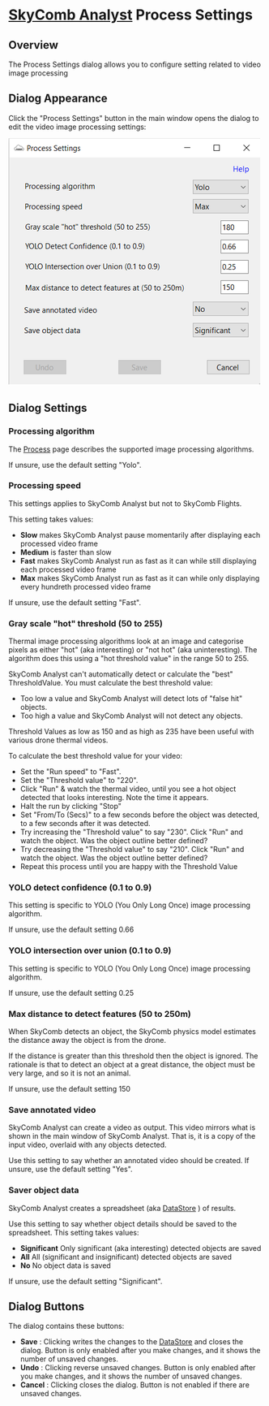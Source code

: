 # [SkyComb Analyst](https://github.com/PhilipQuirke/SkyCombAnalystHelp/blob/main/README.md) Process Settings


## Overview
The Process Settings dialog allows you to configure setting related to video image processing 


## Dialog Appearance
Click the "Process Settings" button in the main window opens the dialog to edit the video image processing settings:

![Process Settings](./Static/ProcessSettings.png?raw=true "Process Settings")


## Dialog Settings


### Processing algorithm
The [Process](./Process.md) page describes the supported image processing algorithms. 

If unsure, use the default setting "Yolo".


### Processing speed 
This settings applies to SkyComb Analyst but not to SkyComb Flights.

This setting takes values:
- **Slow** makes SkyComb Analyst pause momentarily after displaying each processed video frame  
- **Medium** is faster than slow
- **Fast** makes SkyComb Analyst run as fast as it can while still displaying each processed video frame
- **Max** makes SkyComb Analyst run as fast as it can while only displaying every hundreth processed video frame

If unsure, use the default setting "Fast".


### Gray scale "hot" threshold (50 to 255)
Thermal image processing algorithms look at an image and categorise pixels as either "hot" (aka interesting) 
or "not hot" (aka uninteresting). The algorithm does this using a "hot threshold value" in the range 50 to 255. 

SkyComb Analyst can't automatically detect or calculate the "best" ThresholdValue.
You must calculate the best threshold value: 
- Too low a value and SkyComb Analyst will detect lots of "false hit" objects.
- Too high a value and SkyComb Analyst will not detect any objects.

Threshold Values as low as 150 and as high as 235 have been useful with various drone thermal videos.

To calculate the best threshold value for your video:
- Set the "Run speed" to "Fast". 
- Set the "Threshold value" to "220".
- Click "Run" & watch the thermal video, until you see a hot object detected that looks interesting. Note the time it appears.
- Halt the run by clicking "Stop"
- Set "From/To (Secs)" to a few seconds before the object was detected, to a few seconds after it was detected. 
- Try increasing the "Threshold value" to say "230". Click "Run" and watch the object. Was the object outline better defined?
- Try decreasing the "Threshold value" to say "210". Click "Run" and watch the object. Was the object outline better defined?
- Repeat this process until you are happy with the Threshold Value


### YOLO detect confidence (0.1 to 0.9)

This setting is specific to YOLO (You Only Long Once) image processing algorithm. 

If unsure, use the default setting 0.66


### YOLO intersection over union (0.1 to 0.9)

This setting is specific to YOLO (You Only Long Once) image processing algorithm. 

If unsure, use the default setting 0.25


### Max distance to detect features (50 to 250m)

When SkyComb detects an object, the SkyComb physics model estimates the distance away the object is from the drone.

If the distance is greater than this threshold then the object is ignored. The rationale is that to detect an object at a great distance, the object must be very large, and so it is not an animal. 

If unsure, use the default setting 150


### Save annotated video
SkyComb Analyst can create a video as output. This video mirrors what is shown in the main window of SkyComb Analyst. That is, it is a copy of the input video, overlaid with any objects detected. 

Use this setting to say whether an annotated video should be created.  If unsure, use the default setting "Yes".


### Saver object data
SkyComb Analyst creates a spreadsheet (aka [DataStore](./DataStore.md) ) of results. 

Use this setting to say whether object details should be saved to the spreadsheet. This setting takes values:
- **Significant** Only significant (aka interesting) detected objects are saved
- **All** All (significant and insignificant) detected objects are saved
- **No** No object data is saved

If unsure, use the default setting "Significant".


## Dialog Buttons
The dialog contains these buttons:
- **Save** : Clicking writes the changes to the [DataStore](./DataStore.md) and closes the dialog. Button is only enabled after you make changes, and it shows the number of unsaved changes.
- **Undo** : Clicking reverse unsaved changes. Button is only enabled after you make changes, and it shows the number of unsaved changes.
- **Cancel** : Clicking closes the dialog. Button is not enabled if there are unsaved changes.
